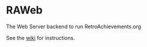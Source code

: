 # RAWeb

The Web Server backend to run RetroAchievements.org

See the [wiki](https://github.com/RetroAchievements/RAWeb/wiki) for instructions.
